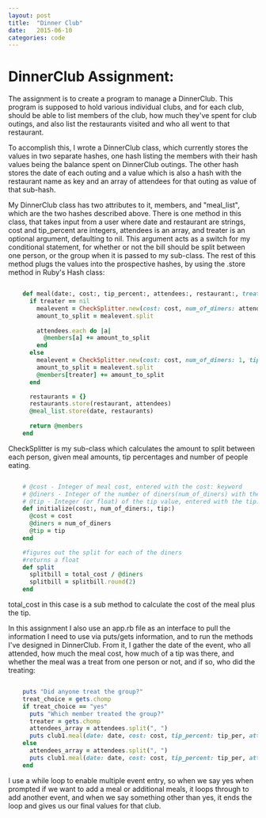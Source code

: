 ```yaml
---
layout: post
title:  "Dinner Club"
date:   2015-06-10  
categories: code
---
```


# DinnerClub Assignment:

The assignment is to create a program to manage a DinnerClub.  This program is supposed to hold various individual clubs, and for each club, should be able to list members of the club, how much they've spent for club outings, and also list the restaurants visited and who all went to that restaurant.

To accomplish this, I wrote a DinnerClub class, which currently stores the values in two separate hashes, one hash listing the members with their hash values being the balance spent on DinnerClub outings.  The other hash stores the date of each outing and a value which is also a hash with the restaurant name as key and an array of attendees for that outing as value of that sub-hash.  

My DinnerClub class has two attributes to it, members, and "meal_list", which are the two hashes described above. 
There is one method in this class, that takes input from a user where date and restaurant are strings, cost and tip_percent are integers, attendees is an array, and treater is an optional argument, defaulting to nil.  This argument acts as a switch for my conditional statement, for whether or not the bill should be split between one person, or the group when it is passed to my sub-class.  The rest of this method plugs the values into the prospective hashes, by using the .store method in Ruby's Hash class:

```ruby

    def meal(date:, cost:, tip_percent:, attendees:, restaurant:, treater: nil)
      if treater == nil
        mealevent = CheckSplitter.new(cost: cost, num_of_diners: attendees.length, tip: tip_percent)
        amount_to_split = mealevent.split
    
        attendees.each do |a|
          @members[a] += amount_to_split
        end
      else
        mealevent = CheckSplitter.new(cost: cost, num_of_diners: 1, tip: tip_percent)
        amount_to_split = mealevent.split
        @members[treater] += amount_to_split
      end

      restaurants = {}
      restaurants.store(restaurant, attendees)
      @meal_list.store(date, restaurants)
    
      return @members
    end
``` 

CheckSplitter is my sub-class which calculates the amount to split between each person, given meal amounts, tip percentages and number of people eating.  

```ruby

    # @cost - Integer of meal cost, entered with the cost: keyword
    # @diners - Integer of the number of diners(num_of_diners) with the num_of_diners: keyword
    # @tip - Integer (or float) of the tip value, entered with the tip: keyword
    def initialize(cost:, num_of_diners:, tip:)
      @cost = cost
      @diners = num_of_diners
      @tip = tip
    end

    #figures out the split for each of the diners
    #returns a float
    def split
      splitbill = total_cost / @diners 
      splitbill = splitbill.round(2)
    end
```

total_cost in this case is a sub method to calculate the cost of the meal plus the tip.
 
In this assignment I also use an app.rb file as an interface to pull the information I need to use via puts/gets information, and to run the methods I've designed in DinnerClub.  From it, I gather the date of the event, who all attended, how much the meal cost, how much of a tip was there, and whether the meal was a treat from one person or not, and if so, who did the treating:

```ruby

    puts "Did anyone treat the group?"
    treat_choice = gets.chomp
    if treat_choice == "yes"
      puts "Which member treated the group?"
      treater = gets.chomp
      attendees_array = attendees.split(", ")
      puts club1.meal(date: date, cost: cost, tip_percent: tip_per, attendees: attendees_array, restaurant: where_we_ate, treater: treater)
    else
      attendees_array = attendees.split(", ")
      puts club1.meal(date: date, cost: cost, tip_percent: tip_per, attendees: attendees_array, restaurant: where_we_ate)
    end
```
I use a while loop to enable multiple event entry, so when we say yes when prompted if we want to add a meal or additional meals, it loops through to add another event, and when we say something other than yes, it ends the loop and gives us our final values for that club.

